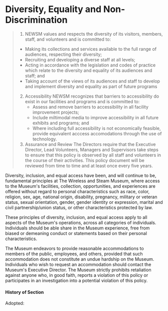 # Diversity, Equality and Non-Discrimination

> 1.  NEWSM values and respects the diversity of its visitors, members, staff, and volunteers and is committed to:
>    - Making its collections and services available to the full range of audiences, respecting their diversity;
>    - Recruiting and developing a diverse staff at all levels;
>    - Acting in accordance with the legislation and codes of practice which relate to the diversity and equality of its audiences and staff; and
>    - Taking account of the views of its audiences and staff to develop and implement diversity and equality as part of future programs
> 2. Accessibility NEWSM recognizes that barriers to accessibility do exist in our facilities and programs and is committed to:
>    - Assess and remove barriers to accessibility in all facility improvement projects;
>    - Include miltimodal media to improve accessibility in all future exhibits and programs; and
>    - Where including full accessibility is not economically feasible, provide equivalent acccess accomodations through the use of technology.
> 3. Assurance and Review
>    The Directors require that the Executive Director, Lead Volunteers, Managers and Supervisors take steps to ensure that this policy is observed by all staff and volunteers in the course of their activities. This policy document will be reviewed from time to time and at least once every five years.

Diversity, inclusion, and equal access have been, and will continue to be, fundamental principles at The Wireless and Steam Museum, where access to the Museum's facilities, collection, opportunities, and experiences are offered without regard to personal characteristics such as race, color, religion, sex, age, national origin, disability, pregnancy, military or veteran status, sexual orientation, gender, gender identity or expression, marital and civil partnership/union status, or other characteristics protected by law.

These principles of diversity, inclusion, and equal access apply to all aspects of the Museum's operations, across all categories of individuals. Individuals should be able share in the Museum experience, free from biased or demeaning conduct or statements based on their personal characteristics.

The Museum endeavors to provide reasonable accommodations to members of the public, employees, and others, provided that such accommodation does not constitute an undue hardship on the Museum. Individuals who wish to request an accommodation should contact the Museum's Executive Director. The Museum strictly prohibits retaliation against anyone who, in good faith, reports a violation of this policy or participates in an investigation into a potential violation of this policy.

#### History of Section

Adopted: